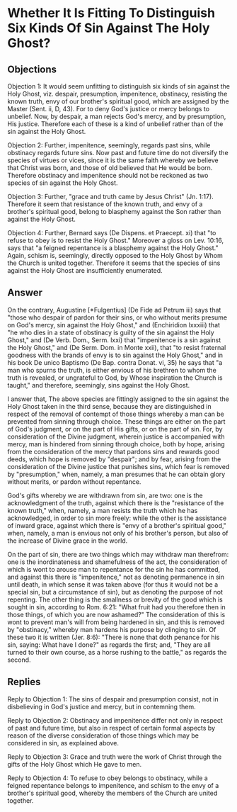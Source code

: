 # Whether It Is Fitting To Distinguish Six Kinds Of Sin Against The Holy Ghost?

## Objections

Objection 1: It would seem unfitting to distinguish six kinds of sin against the Holy Ghost, viz. despair, presumption, impenitence, obstinacy, resisting the known truth, envy of our brother's spiritual good, which are assigned by the Master (Sent. ii, D, 43). For to deny God's justice or mercy belongs to unbelief. Now, by despair, a man rejects God's mercy, and by presumption, His justice. Therefore each of these is a kind of unbelief rather than of the sin against the Holy Ghost.

Objection 2: Further, impenitence, seemingly, regards past sins, while obstinacy regards future sins. Now past and future time do not diversify the species of virtues or vices, since it is the same faith whereby we believe that Christ was born, and those of old believed that He would be born. Therefore obstinacy and impenitence should not be reckoned as two species of sin against the Holy Ghost.

Objection 3: Further, "grace and truth came by Jesus Christ" (Jn. 1:17). Therefore it seem that resistance of the known truth, and envy of a brother's spiritual good, belong to blasphemy against the Son rather than against the Holy Ghost.

Objection 4: Further, Bernard says (De Dispens. et Praecept. xi) that "to refuse to obey is to resist the Holy Ghost." Moreover a gloss on Lev. 10:16, says that "a feigned repentance is a blasphemy against the Holy Ghost." Again, schism is, seemingly, directly opposed to the Holy Ghost by Whom the Church is united together. Therefore it seems that the species of sins against the Holy Ghost are insufficiently enumerated.

## Answer

On the contrary, Augustine [*Fulgentius] (De Fide ad Petrum iii) says that "those who despair of pardon for their sins, or who without merits presume on God's mercy, sin against the Holy Ghost," and (Enchiridion lxxxiii) that "he who dies in a state of obstinacy is guilty of the sin against the Holy Ghost," and (De Verb. Dom., Serm. lxxi) that "impenitence is a sin against the Holy Ghost," and (De Serm. Dom. in Monte xxii), that "to resist fraternal goodness with the brands of envy is to sin against the Holy Ghost," and in his book De unico Baptismo (De Bap. contra Donat. vi, 35) he says that "a man who spurns the truth, is either envious of his brethren to whom the truth is revealed, or ungrateful to God, by Whose inspiration the Church is taught," and therefore, seemingly, sins against the Holy Ghost.

I answer that, The above species are fittingly assigned to the sin against the Holy Ghost taken in the third sense, because they are distinguished in respect of the removal of contempt of those things whereby a man can be prevented from sinning through choice. These things are either on the part of God's judgment, or on the part of His gifts, or on the part of sin. For, by consideration of the Divine judgment, wherein justice is accompanied with mercy, man is hindered from sinning through choice, both by hope, arising from the consideration of the mercy that pardons sins and rewards good deeds, which hope is removed by "despair"; and by fear, arising from the consideration of the Divine justice that punishes sins, which fear is removed by "presumption," when, namely, a man presumes that he can obtain glory without merits, or pardon without repentance.

God's gifts whereby we are withdrawn from sin, are two: one is the acknowledgment of the truth, against which there is the "resistance of the known truth," when, namely, a man resists the truth which he has acknowledged, in order to sin more freely: while the other is the assistance of inward grace, against which there is "envy of a brother's spiritual good," when, namely, a man is envious not only of his brother's person, but also of the increase of Divine grace in the world.

On the part of sin, there are two things which may withdraw man therefrom: one is the inordinateness and shamefulness of the act, the consideration of which is wont to arouse man to repentance for the sin he has committed, and against this there is "impenitence," not as denoting permanence in sin until death, in which sense it was taken above (for thus it would not be a special sin, but a circumstance of sin), but as denoting the purpose of not repenting. The other thing is the smallness or brevity of the good which is sought in sin, according to Rom. 6:21: "What fruit had you therefore then in those things, of which you are now ashamed?" The consideration of this is wont to prevent man's will from being hardened in sin, and this is removed by "obstinacy," whereby man hardens his purpose by clinging to sin. Of these two it is written (Jer. 8:6): "There is none that doth penance for his sin, saying: What have I done?" as regards the first; and, "They are all turned to their own course, as a horse rushing to the battle," as regards the second.

## Replies

Reply to Objection 1: The sins of despair and presumption consist, not in disbelieving in God's justice and mercy, but in contemning them.

Reply to Objection 2: Obstinacy and impenitence differ not only in respect of past and future time, but also in respect of certain formal aspects by reason of the diverse consideration of those things which may be considered in sin, as explained above.

Reply to Objection 3: Grace and truth were the work of Christ through the gifts of the Holy Ghost which He gave to men.

Reply to Objection 4: To refuse to obey belongs to obstinacy, while a feigned repentance belongs to impenitence, and schism to the envy of a brother's spiritual good, whereby the members of the Church are united together.